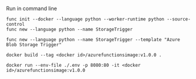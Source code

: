 Run in command line

    func init --docker --language python --worker-runtime python --source-control
    func new --language python --name StorageTrigger
    
    func new --language python --name StorageTrigger --template "Azure Blob Storage Trigger"

    docker build --tag <docker id>/azurefunctionsimage:v1.0.0 .

    docker run --env-file ./.env -p 8080:80 -it <docker id>/azurefunctionsimage:v1.0.0
